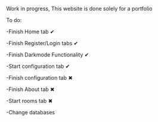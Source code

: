 Work in progress, This website is done solely for a portfolio


To do:

-Finish Home tab ✔

-Finish Register/Login tabs ✔

-Finish Darkmode Functionality ✔

-Start configuration tab ✔

-Finish configuration tab ✖

-Finish About tab ✖

-Start rooms tab ✖

-Change databases
